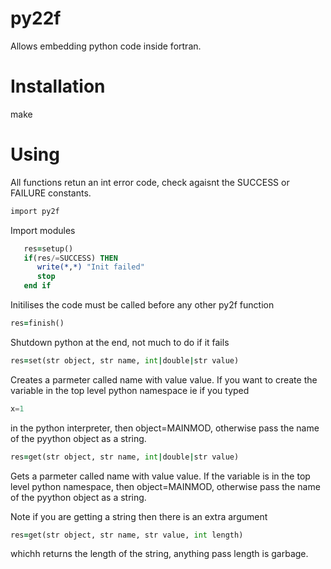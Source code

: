 # py22f

Allows embedding python code inside fortran. 

# Installation
make

# Using
All functions retun an int error code, check agaisnt the SUCCESS 
or FAILURE constants.

````fortran
import py2f
````
Import modules

````fortran
   res=setup()
   if(res/=SUCCESS) THEN
      write(*,*) "Init failed"
      stop
   end if
````
Initilises the code must be called before any other py2f function

````fortran
res=finish()
````
Shutdown python at the end, not much to do if it fails

````fortran
res=set(str object, str name, int|double|str value)
````
Creates a parmeter called name with value value. If
you want to create the variable in the top level python namespace
ie if you typed
````python
x=1
````
in the python interpreter, then object=MAINMOD, otherwise pass
the name of the pyython object as a string.


````fortran
res=get(str object, str name, int|double|str value)
````
Gets a parmeter called name with value value. If
the variable is in the top level python namespace, then object=MAINMOD, otherwise pass
the name of the pyython object as a string.

Note if you are getting a string then there is an extra argument
````fortran
res=get(str object, str name, str value, int length)
````
whichh returns the length of the string, anything pass length is
garbage.



